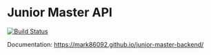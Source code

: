 Junior Master API
=============================

[![Build Status](https://travis-ci.com/mark86092/junior-master-backend.svg?token=yXP8DuL2yB4QFhdc96Yu&branch=master)](https://travis-ci.com/mark86092/junior-master-backend)

Documentation: https://mark86092.github.io/junior-master-backend/
